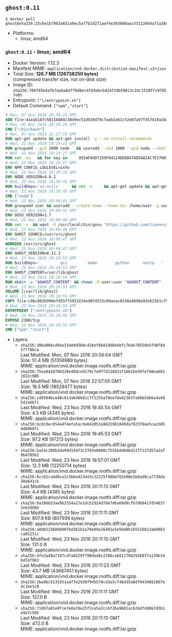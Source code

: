 ## `ghost:0.11`

```console
$ docker pull ghost@sha256:25c6e1b7963a651a9ec5af7b1d271aef4e393660aac53112664a71a38cd54875
```

-	Platforms:
	-	linux; amd64

### `ghost:0.11` - linux; amd64

-	Docker Version: 1.12.3
-	Manifest MIME: `application/vnd.docker.distribution.manifest.v2+json`
-	Total Size: **126.7 MB (126738250 bytes)**  
	(compressed transfer size, not on-disk size)
-	Image ID: `sha256:709795b4afb7ae6a6d779d8ec4fd3ebcbd24f19b59013c24c1530ffc97857e85`
-	Entrypoint: `["\/entrypoint.sh"]`
-	Default Command: `["npm","start"]`

```dockerfile
# Mon, 07 Nov 2016 20:30:25 GMT
ADD file:41ea5187c50116884c38d9ec51d920d79cfaeb2a61c52e07a97f457419a10a4f in / 
# Mon, 07 Nov 2016 20:30:26 GMT
CMD ["/bin/bash"]
# Mon, 07 Nov 2016 22:27:33 GMT
RUN apt-get update && apt-get install -y --no-install-recommends 		ca-certificates 		curl 		wget 	&& rm -rf /var/lib/apt/lists/*
# Wed, 23 Nov 2016 19:19:21 GMT
RUN groupadd --gid 1000 node   && useradd --uid 1000 --gid node --shell /bin/bash --create-home node
# Wed, 23 Nov 2016 19:19:27 GMT
RUN set -ex   && for key in     9554F04D7259F04124DE6B476D5A82AC7E37093B     94AE36675C464D64BAFA68DD7434390BDBE9B9C5     0034A06D9D9B0064CE8ADF6BF1747F4AD2306D93     FD3A5288F042B6850C66B31F09FE44734EB7990E     71DCFD284A79C3B38668286BC97EC7A07EDE3FC1     DD8F2338BAE7501E3DD5AC78C273792F7D83545D     B9AE9905FFD7803F25714661B63B535A4C206CA9     C4F0DFFF4E8C1A8236409D08E73BC641CC11F4C8   ; do     gpg --keyserver ha.pool.sks-keyservers.net --recv-keys "$key";   done
# Wed, 23 Nov 2016 19:19:27 GMT
ENV NPM_CONFIG_LOGLEVEL=info
# Wed, 23 Nov 2016 19:39:33 GMT
ENV NODE_VERSION=4.6.2
# Wed, 23 Nov 2016 19:39:45 GMT
RUN buildDeps='xz-utils'     && set -x     && apt-get update && apt-get install -y $buildDeps --no-install-recommends     && rm -rf /var/lib/apt/lists/*     && curl -SLO "https://nodejs.org/dist/v$NODE_VERSION/node-v$NODE_VERSION-linux-x64.tar.xz"     && curl -SLO "https://nodejs.org/dist/v$NODE_VERSION/SHASUMS256.txt.asc"     && gpg --batch --decrypt --output SHASUMS256.txt SHASUMS256.txt.asc     && grep " node-v$NODE_VERSION-linux-x64.tar.xz\$" SHASUMS256.txt | sha256sum -c -     && tar -xJf "node-v$NODE_VERSION-linux-x64.tar.xz" -C /usr/local --strip-components=1     && rm "node-v$NODE_VERSION-linux-x64.tar.xz" SHASUMS256.txt.asc SHASUMS256.txt     && apt-get purge -y --auto-remove $buildDeps     && ln -s /usr/local/bin/node /usr/local/bin/nodejs
# Wed, 23 Nov 2016 19:39:45 GMT
CMD ["node"]
# Wed, 23 Nov 2016 20:09:41 GMT
RUN groupadd user && useradd --create-home --home-dir /home/user -g user user
# Wed, 23 Nov 2016 20:09:41 GMT
ENV GOSU_VERSION=1.7
# Wed, 23 Nov 2016 20:09:46 GMT
RUN set -x 	&& wget -O /usr/local/bin/gosu "https://github.com/tianon/gosu/releases/download/$GOSU_VERSION/gosu-$(dpkg --print-architecture)" 	&& wget -O /usr/local/bin/gosu.asc "https://github.com/tianon/gosu/releases/download/$GOSU_VERSION/gosu-$(dpkg --print-architecture).asc" 	&& export GNUPGHOME="$(mktemp -d)" 	&& gpg --keyserver ha.pool.sks-keyservers.net --recv-keys B42F6819007F00F88E364FD4036A9C25BF357DD4 	&& gpg --batch --verify /usr/local/bin/gosu.asc /usr/local/bin/gosu 	&& rm -r "$GNUPGHOME" /usr/local/bin/gosu.asc 	&& chmod +x /usr/local/bin/gosu 	&& gosu nobody true
# Wed, 23 Nov 2016 20:09:46 GMT
ENV GHOST_SOURCE=/usr/src/ghost
# Wed, 23 Nov 2016 20:09:47 GMT
WORKDIR /usr/src/ghost
# Wed, 23 Nov 2016 20:09:47 GMT
ENV GHOST_VERSION=0.11.3
# Wed, 23 Nov 2016 20:10:53 GMT
RUN buildDeps=' 		gcc 		make 		python 		unzip 	' 	&& set -x 	&& apt-get update && apt-get install -y $buildDeps --no-install-recommends && rm -rf /var/lib/apt/lists/* 	&& wget -O ghost.zip "https://ghost.org/archives/ghost-${GHOST_VERSION}.zip" 	&& unzip ghost.zip 	&& npm install --production 	&& apt-get purge -y --auto-remove -o APT::AutoRemove::RecommendsImportant=false -o APT::AutoRemove::SuggestsImportant=false $buildDeps 	&& rm ghost.zip 	&& npm cache clean 	&& rm -rf /tmp/npm*
# Wed, 23 Nov 2016 20:10:53 GMT
ENV GHOST_CONTENT=/var/lib/ghost
# Wed, 23 Nov 2016 20:10:54 GMT
RUN mkdir -p "$GHOST_CONTENT" && chown -R user:user "$GHOST_CONTENT"
# Wed, 23 Nov 2016 20:10:55 GMT
VOLUME [/var/lib/ghost]
# Wed, 23 Nov 2016 20:10:55 GMT
COPY file:c0bc882b990efd55f75953224ed07d533c09aeac8158a4698a92e623b1c79ce9 in /entrypoint.sh 
# Wed, 23 Nov 2016 20:10:55 GMT
ENTRYPOINT ["/entrypoint.sh"]
# Wed, 23 Nov 2016 20:10:56 GMT
EXPOSE 2368/tcp
# Wed, 23 Nov 2016 20:10:56 GMT
CMD ["npm" "start"]
```

-	Layers:
	-	`sha256:386a066cd84a33a04d560c42bef66d1dd64ebfc76de78550e5fd0f8d57778bca`  
		Last Modified: Mon, 07 Nov 2016 20:34:04 GMT  
		Size: 51.4 MB (51356989 bytes)  
		MIME: application/vnd.docker.image.rootfs.diff.tar.gzip
	-	`sha256:75ea8418708338e40dce9179cfe97fd116831f1601be50fef48ea6011653c986`  
		Last Modified: Mon, 07 Nov 2016 22:57:05 GMT  
		Size: 18.5 MB (18528477 bytes)  
		MIME: application/vnd.docker.image.rootfs.diff.tar.gzip
	-	`sha256:cd9504bce48c013a648681c7f1255af8ee7ded2363fa98b54b6a4a495d1a6b71`  
		Last Modified: Wed, 23 Nov 2016 19:45:54 GMT  
		Size: 4.3 KB (4345 bytes)  
		MIME: application/vnd.docker.image.rootfs.diff.tar.gzip
	-	`sha256:bcdc0ec954a4f4efa5ac9a642053a9821981049da792378ee5cacb854d6968fc`  
		Last Modified: Wed, 23 Nov 2016 19:45:53 GMT  
		Size: 97.2 KB (97213 bytes)  
		MIME: application/vnd.docker.image.rootfs.diff.tar.gzip
	-	`sha256:ba54c209b2da99d14473c2783e0808c7555bdd0d6d137f127d57a2af9b4705b2`  
		Last Modified: Wed, 23 Nov 2016 19:57:01 GMT  
		Size: 12.3 MB (12250714 bytes)  
		MIME: application/vnd.docker.image.rootfs.diff.tar.gzip
	-	`sha256:6cc61ca4d8ce2c5bbe4234d3c32225f98bbf62e90e1b8ad6ca7730da38e641cb`  
		Last Modified: Wed, 23 Nov 2016 20:11:13 GMT  
		Size: 4.4 KB (4385 bytes)  
		MIME: application/vnd.docker.image.rootfs.diff.tar.gzip
	-	`sha256:0a166b53ae9b2554a17e1dcb1024d78e7d6a69d9cfbfd6041fd548372ee2dbbb`  
		Last Modified: Wed, 23 Nov 2016 20:11:11 GMT  
		Size: 807.9 KB (807936 bytes)  
		MIME: application/vnd.docker.image.rootfs.diff.tar.gzip
	-	`sha256:a0db22360b896fbd361b1a79e89e16401e1e56d8b165516813a8d863ca01251c`  
		Last Modified: Wed, 23 Nov 2016 20:11:10 GMT  
		Size: 131.0 B  
		MIME: application/vnd.docker.image.rootfs.diff.tar.gzip
	-	`sha256:4fe3a49a7197cdfa0229f7989ed8c2708cab0117082926977a139b34bd7ef963`  
		Last Modified: Wed, 23 Nov 2016 20:11:23 GMT  
		Size: 43.7 MB (43687451 bytes)  
		MIME: application/vnd.docker.image.rootfs.diff.tar.gzip
	-	`sha256:1ba96c5135551eaf7e2938f945570cd3a5cf46d35a0df0434082807e4c1be1c0`  
		Last Modified: Wed, 23 Nov 2016 20:11:11 GMT  
		Size: 137.0 B  
		MIME: application/vnd.docker.image.rootfs.diff.tar.gzip
	-	`sha256:71897a81e8fce7e8a78e25f3ce5a2ccbf26a9601acb26dfdd867d3b1e9e7c585`  
		Last Modified: Wed, 23 Nov 2016 20:11:10 GMT  
		Size: 472.0 B  
		MIME: application/vnd.docker.image.rootfs.diff.tar.gzip
